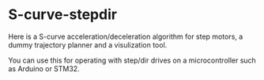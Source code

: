 # S-curve-stepdir

Here is a S-curve acceleration/deceleration algorithm for step motors, a dummy trajectory planner and a visulization tool. 

You can use this for operating with step/dir drives on a microcontroller such as Arduino or STM32.
